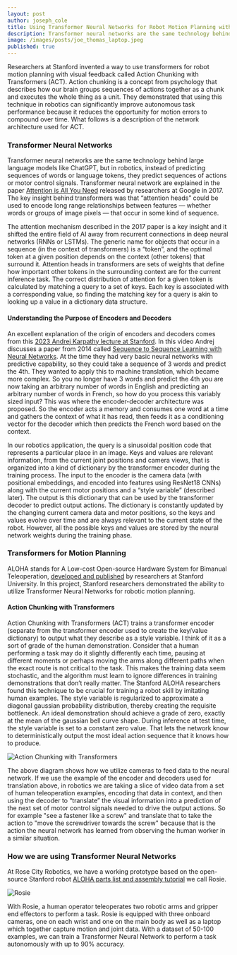 ```yaml
---
layout: post
author: joseph_cole
title: Using Transformer Neural Networks for Robot Motion Planning with Visual Feedback
description: Transformer neural networks are the same technology behind ChatGPT, but in robotics they predict sequences motor control signals
image: /images/posts/joe_thomas_laptop.jpeg
published: true
---
```


Researchers at Stanford invented a way to use transformers for robot motion planning with visual feedback called Action Chunking with Transformers (ACT). Action chunking is a concept from psychology that describes how our brain groups sequences of actions together as a chunk and executes the whole thing as a unit. They demonstrated that using this technique in robotics can significantly improve autonomous task performance because it reduces the opportunity for motion errors to compound over time. What follows is a description of the network architecture used for ACT.

### Transformer Neural Networks

Transformer neural networks are the same technology behind large language models like ChatGPT, but in robotics, instead of predicting sequences of words or language tokens, they predict sequences of actions or motor control signals. Transformer neural network are explained in the paper [Attention is All You Need](https://arxiv.org/pdf/1706.03762) released by researchers at Google in 2017. The key insight behind transformers was that “attention heads” could be used to encode long range relationships between features — whether words or groups of image pixels — that occur in some kind of sequence.

The attention mechanism described in the 2017 paper is a key insight and it shifted the entire field of AI away from recurrent connections in deep neural networks (RNNs or LSTMs). The generic name for objects that occur in a sequence (in the context of transformers) is a “token”, and the optimal token at a given position depends on the context (other tokens) that surround it. Attention heads in transformers are sets of weights that define how important other tokens in the surrounding context are for the current inference task. The correct distribution of attention for a given token is calculated by matching a query to a set of keys. Each key is associated with a corresponding value, so finding the matching key for a query is akin to looking up a value in a dictionary data structure.

#### Understanding the Purpose of Encoders and Decoders

An excellent explanation of the origin of encoders and decoders comes from this [2023 Andrej Karpathy lecture at Stanford](https://www.youtube.com/watch?v=XfpMkf4rD6E&t=614s&ab_channel=StanfordOnline). In this video Andrej discusses a paper from 2014 called [Sequence to Sequence Learning
with Neural Networks](https://arxiv.org/pdf/1409.3215). At the time they had very basic neural networks with predictive capability, so they could take a sequence of 3 words and predict the 4th. They wanted to apply this to machine translation, which became more complex. So you no longer have 3 words and predict the 4th you are now taking an arbitrary number of words in English and predicting an arbitrary number of words in French, so how do you process this variably sized input? This was where the encoder-decoder architecture was proposed. So the encoder acts a memory and consumes one word at a time and gathers the context of what it has read, then feeds it as a conditioning vector for the decoder which then predicts the French word based on the context.

In our robotics application, the query is a sinusoidal position code that represents a particular place in an image. Keys and values are relevant information, from the current joint positions and camera views, that is organized into a kind of dictionary by the transformer encoder during the training process. The input to the encoder is the camera data (with positional embeddings, and encoded into features using ResNet18 CNNs) along with the current motor positions and a “style variable” (described later). The output is this dictionary that can be used by the transformer decoder to predict output actions. The dictionary is constantly updated by the changing current camera data and motor positions, so the keys and values evolve over time and are always relevant to the current state of the robot. However, all the possible keys and values are stored by the neural network weights during the training phase.

### Transformers for Motion Planning
ALOHA stands for A Low-cost Open-source Hardware System for Bimanual Teleoperation, [developed and published](https://mobile-aloha.github.io/) by researchers at Stanford University. In this project, Stanford researchers demonstrated the ability to utilize Transformer Neural Networks for robotic motion planning.

#### Action Chunking with Transformers

Action Chunking with Transformers (ACT) trains a transformer encoder (separate from the transformer encoder used to create the key/value dictionary) to output what they describe as a style variable. I think of it as a sort of grade of the human demonstration. Consider that a human performing a task may do it slightly differently each time, pausing at different moments or perhaps moving the arms along different paths when the exact route is not critical to the task. This makes the training data seem stochastic, and the algorithm must learn to ignore differences in training demonstrations that don’t really matter. The Stanford ALOHA researchers found this technique to be crucial for training a robot skill by imitating human examples. The style variable is regularized to approximate a diagonal gaussian probability distribution, thereby creating the requisite bottleneck. An ideal demonstration should achieve a grade of zero, exactly at the mean of the gaussian bell curve shape. During inference at test time, the style variable is set to a constant zero value. That lets the network know to deterministically output the most ideal action sequence that it knows how to produce.

![Action Chunking with Transformers](/images/posts/act_video.png)

The above diagram shows how we utilize cameras to feed data to the neural network. If we use the example of the encoder and decoders used for translation above, in robotics we are taking a slice of video data from a set of human teleoperation examples, encoding that data in context, and then using the decoder to “translate” the visual information into a prediction of the next set of motor control signals needed to drive the output actions. So for example "see a fastener like a screw" and translate that to take the action to "move the screwdriver towards the screw" because that is the action the neural network has learned from observing the human worker in a similar situation.

### How we are using Transformer Neural Networks

At Rose City Robotics, we have a working prototype based on the open-source Stanford robot [ALOHA parts list and assembly tutorial](https://docs.google.com/document/d/1_3yhWjodSNNYlpxkRCPIlvIAaQ76Nqk2wsqhnEVM6Dc/edit) we call Rosie.

![Rosie](/images/posts/Rosie.png)

With Rosie, a human operator teleoperates two robotic arms and gripper end effectors to perform a task. Rosie is equipped with three onboard cameras, one on each wrist and one on the main body as well as a laptop which together capture motion and joint data. With a dataset of 50-100 examples, we can train a Transformer Neural Network to perform a task autonomously with up to 90% accuracy.
